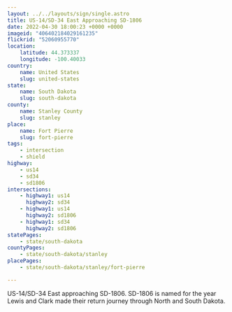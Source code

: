 ```yaml
---
layout: ../../layouts/sign/single.astro
title: US-14/SD-34 East Approaching SD-1806
date: 2022-04-30 18:00:23 +0000 +0000
imageid: "406402184029161235"
flickrid: "52060955770"
location:
    latitude: 44.373337
    longitude: -100.40033
country:
    name: United States
    slug: united-states
state:
    name: South Dakota
    slug: south-dakota
county:
    name: Stanley County
    slug: stanley
place:
    name: Fort Pierre
    slug: fort-pierre
tags:
    - intersection
    - shield
highway:
    - us14
    - sd34
    - sd1806
intersections:
    - highway1: us14
      highway2: sd34
    - highway1: us14
      highway2: sd1806
    - highway1: sd34
      highway2: sd1806
statePages:
    - state/south-dakota
countyPages:
    - state/south-dakota/stanley
placePages:
    - state/south-dakota/stanley/fort-pierre

---
```

US-14/SD-34 East approaching SD-1806.  SD-1806 is named for the year Lewis and Clark made their return journey through North and South Dakota.